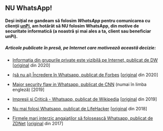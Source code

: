 ## NU WhatsApp!

#### Deși inițial ne gandeam să folosim _WhatsApp_ pentru comunicarea cu clienții [unPi](https://www.unpi.ro/), am hotărât să **NU folosim WhatsApp**, din motive de securitate informatică (a noastră și mai ales a ta, client sau beneficiar **unPi**).

##### Articole publicate în presă, pe Internet care motivează această decizie:

- [Informația din grupurile private este vizibilă pe Internet, publicat de DW](https://translate.google.com/translate?hl=&sl=auto&tl=ro&u=https%3A%2F%2Fwww.dw.com%2Fen%2Fwhatsapp-security-flaw-over-60000-groups-still-accessible-online%2Fa-52543414) [[original](https://www.dw.com/en/whatsapp-security-flaw-over-60000-groups-still-accessible-online/a-52543414) din 2020]

- [(să nu ai) Încredere în Whatsapp, publicat de Forbes](https://translate.google.com/translate?sl=auto&tl=ro&u=https%3A%2F%2Fwww.forbes.com%2Fsites%2Fkateoflahertyuk%2F2020%2F02%2F29%2Fwhatsapp-security-is-this-hidden-flaw-a-new-reason-to-leave%2F%23749ade5b90b6) [[original](https://www.forbes.com/sites/kateoflahertyuk/2020/02/29/whatsapp-security-is-this-hidden-flaw-a-new-reason-to-leave/) din 2020]

- [Major security flaw in Whatsapp, publicat de CNN](https://edition.cnn.com/2019/05/14/tech/whatsapp-attack/index.html) (numai în limba engleză) [2019]

- [Impresii și Critică - Whatsapp, publicat de Wikipedia](https://translate.google.com/translate?sl=auto&tl=ro&u=https%3A%2F%2Fen.wikipedia.org%2Fwiki%2FReception_and_criticism_of_WhatsApp_security_and_privacy_features) [[original](https://en.m.wikipedia.org/wiki/Reception_and_criticism_of_WhatsApp_security_and_privacy_features) din 2019]

- [Nu mai folosi Whatsapp, publicat de LifeHacker](https://translate.google.com/translate?sl=auto&tl=ro&u=https%3A%2F%2Flifehacker.com%2Fstop-using-whatsapp-if-you-care-about-your-privacy-1825719172) [[original](https://lifehacker.com/stop-using-whatsapp-if-you-care-about-your-privacy-1825719172) din 2018]

- [Firmele mari interzic angajaților să folosească Whatsapp, publicat de ZDNet](https://translate.google.com/translate?sl=auto&tl=ro&u=https%3A%2F%2Fwww.zdnet.com%2Farticle%2Fwhatsapp-is-among-the-most-blacklisted-apps-in-the-enterprise%2F) [[original](https://www.zdnet.com/article/whatsapp-is-among-the-most-blacklisted-apps-in-the-enterprise/) din 2017]
